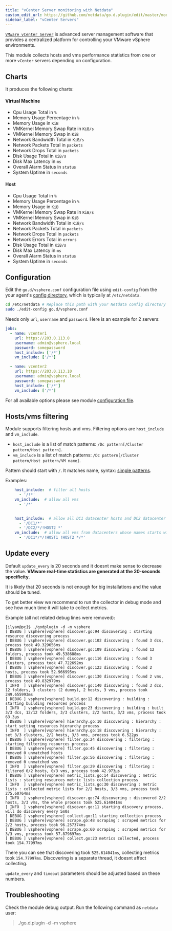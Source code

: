 ```yaml
---
title: "vCenter Server monitoring with Netdata"
custom_edit_url: https://github.com/netdata/go.d.plugin/edit/master/modules/vsphere/README.md
sidebar_label: "vCenter Servers"
---
```




[`VMware vCenter Server`](https://www.vmware.com/products/vcenter-server.html) is advanced server management software that provides a centralized platform for controlling your VMware vSphere environments.

This module collects hosts and vms performance statistics from one or more `vCenter` servers depending on configuration.

## Charts

It produces the following charts:

#### Virtual Machine

-   Cpu Usage Total in `%`
-   Memory Usage Percentage in `%`
-   Memory Usage in `KiB`
-   VMKernel Memory Swap Rate in `KiB/s`
-   VMKernel Memory Swap in `KiB`
-   Network Bandwidth Total in `KiB/s`
-   Network Packets Total in `packets`
-   Network Drops Total in `packets`
-   Disk Usage Total in `KiB/s`
-   Disk Max Latency in `ms`
-   Overall Alarm Status in `status`
-   System Uptime in `seconds`

#### Host

-   Cpu Usage Total in `%`
-   Memory Usage Percentage in `%`
-   Memory Usage in `KiB`
-   VMKernel Memory Swap Rate in `KiB/s`
-   VMKernel Memory Swap in `KiB`
-   Network Bandwidth Total in `KiB/s`
-   Network Packets Total in `packets`
-   Network Drops Total in `packets`
-   Network Errors Total in `errors`
-   Disk Usage Total in `KiB/s`
-   Disk Max Latency in `ms`
-   Overall Alarm Status in `status`
-   System Uptime in `seconds`

## Configuration

Edit the `go.d/vsphere.conf` configuration file using `edit-config` from the your agent's [config
directory](/guides/step-by-step/step-04#find-your-netdataconf-file), which is typically at `/etc/netdata`.

```bash
cd /etc/netdata # Replace this path with your Netdata config directory
sudo ./edit-config go.d/vsphere.conf
```

Needs only `url`, `username` and `password`. Here is an example for 2 servers:

```yaml
jobs:
  - name: vcenter1
    url: https://203.0.113.0
    username: admin@vsphere.local
    password: somepassword
    host_include: ['/*']
    vm_include: ['/*'] 

  - name: vcenter2
    url: https://203.0.113.10
    username: admin@vsphere.local
    password: somepassword
    host_include: ['/*']
    vm_include: ['/*']
```

For all available options please see module [configuration file](https://github.com/netdata/go.d.plugin/blob/master/config/go.d/vsphere.conf).

## Hosts/vms filtering

Module supports filtering hosts and vms. Filtering options are `host_include` and `vm_include`.

-   `host_include` is a list of match patterns: `/Dc pattern[/Cluster pattern/Host pattern]`. 
-   `vm_include` is a list of match patterns: `/Dc pattern[/Cluster pattern/Host pattern/VM name]`.

Pattern should start with `/`. It matches name, syntax: [simple patterns](https://docs.netdata.cloud/libnetdata/simple_pattern/).

Examples:

```yaml
    host_include:  # filter all hosts
      - '/!*'
    vm_include:  # allow all vms
      - '/*'
```
```yaml
    
    host_include:  # allow all DC1 datacenter hosts and DC2 datacenter hosts except HOST2
      - '/DC1/*'
      - '/DC2/*/!HOST2 *'
    vm_include:  # allow all vms from datacenters whose names starts with DC1 and from all hosts except HOST1 and HOST2
      - '/DC1*/*/!HOST1 !HOST2 */*'
```  
 
## Update every

Default `update_every` is 20 seconds and it doesnt make sense to decrease the value. **VMware real-time statistics are generated at the 20-seconds specificity**.

It is likely that 20 seconds is not enough for big installations and the value should be tuned.

To get better view we recommend to run the collector in debug mode and see how much time it will take to collect metrics.

Example (all not related debug lines were removed):

```
[ilyam@pc]$ ./godplugin -d -m vsphere
[ DEBUG ] vsphere[vsphere] discover.go:94 discovering : starting resource discovering process
[ DEBUG ] vsphere[vsphere] discover.go:102 discovering : found 3 dcs, process took 49.329656ms
[ DEBUG ] vsphere[vsphere] discover.go:109 discovering : found 12 folders, process took 49.538688ms
[ DEBUG ] vsphere[vsphere] discover.go:116 discovering : found 3 clusters, process took 47.722692ms
[ DEBUG ] vsphere[vsphere] discover.go:123 discovering : found 2 hosts, process took 52.966995ms
[ DEBUG ] vsphere[vsphere] discover.go:130 discovering : found 2 vms, process took 49.832979ms
[ INFO  ] vsphere[vsphere] discover.go:140 discovering : found 3 dcs, 12 folders, 3 clusters (2 dummy), 2 hosts, 3 vms, process took 249.655993ms
[ DEBUG ] vsphere[vsphere] build.go:12 discovering : building : starting building resources process
[ INFO  ] vsphere[vsphere] build.go:23 discovering : building : built 3/3 dcs, 12/12 folders, 3/3 clusters, 2/2 hosts, 3/3 vms, process took 63.3µs
[ DEBUG ] vsphere[vsphere] hierarchy.go:10 discovering : hierarchy : start setting resources hierarchy process
[ INFO  ] vsphere[vsphere] hierarchy.go:18 discovering : hierarchy : set 3/3 clusters, 2/2 hosts, 3/3 vms, process took 6.522µs
[ DEBUG ] vsphere[vsphere] filter.go:24 discovering : filtering : starting filtering resources process
[ DEBUG ] vsphere[vsphere] filter.go:45 discovering : filtering : removed 0 unmatched hosts
[ DEBUG ] vsphere[vsphere] filter.go:56 discovering : filtering : removed 0 unmatched vms
[ INFO  ] vsphere[vsphere] filter.go:29 discovering : filtering : filtered 0/2 hosts, 0/3 vms, process took 42.973µs
[ DEBUG ] vsphere[vsphere] metric_lists.go:14 discovering : metric lists : starting resources metric lists collection process
[ INFO  ] vsphere[vsphere] metric_lists.go:30 discovering : metric lists : collected metric lists for 2/2 hosts, 3/3 vms, process took 275.60764ms
[ INFO  ] vsphere[vsphere] discover.go:74 discovering : discovered 2/2 hosts, 3/3 vms, the whole process took 525.614041ms
[ INFO  ] vsphere[vsphere] discover.go:11 starting discovery process, will do discovery every 5m0s
[ DEBUG ] vsphere[vsphere] collect.go:11 starting collection process
[ DEBUG ] vsphere[vsphere] scrape.go:48 scraping : scraped metrics for 2/2 hosts, process took 96.257374ms
[ DEBUG ] vsphere[vsphere] scrape.go:60 scraping : scraped metrics for 3/3 vms, process took 57.879697ms
[ DEBUG ] vsphere[vsphere] collect.go:23 metrics collected, process took 154.77997ms

```

There you can see that discovering took `525.614041ms`, collecting metrics took `154.77997ms`.
Discovering is a separate thread, it doesnt affect collecting. 

`update_every` and `timeout` parameters should be adjusted based on these numbers.


## Troubleshooting

Check the module debug output. Run the following command as `netdata` user:

> ./go.d.plugin -d -m vsphere
